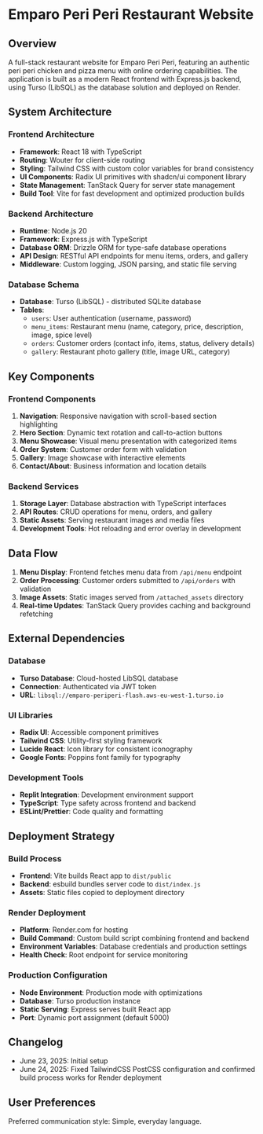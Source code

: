 # Emparo Peri Peri Restaurant Website

## Overview

A full-stack restaurant website for Emparo Peri Peri, featuring an authentic peri peri chicken and pizza menu with online ordering capabilities. The application is built as a modern React frontend with Express.js backend, using Turso (LibSQL) as the database solution and deployed on Render.

## System Architecture

### Frontend Architecture

- **Framework**: React 18 with TypeScript
- **Routing**: Wouter for client-side routing
- **Styling**: Tailwind CSS with custom color variables for brand consistency
- **UI Components**: Radix UI primitives with shadcn/ui component library
- **State Management**: TanStack Query for server state management
- **Build Tool**: Vite for fast development and optimized production builds

### Backend Architecture

- **Runtime**: Node.js 20
- **Framework**: Express.js with TypeScript
- **Database ORM**: Drizzle ORM for type-safe database operations
- **API Design**: RESTful API endpoints for menu items, orders, and gallery
- **Middleware**: Custom logging, JSON parsing, and static file serving

### Database Schema

- **Database**: Turso (LibSQL) - distributed SQLite database
- **Tables**:
  - `users`: User authentication (username, password)
  - `menu_items`: Restaurant menu (name, category, price, description, image, spice level)
  - `orders`: Customer orders (contact info, items, status, delivery details)
  - `gallery`: Restaurant photo gallery (title, image URL, category)

## Key Components

### Frontend Components

1. **Navigation**: Responsive navigation with scroll-based section highlighting
2. **Hero Section**: Dynamic text rotation and call-to-action buttons
3. **Menu Showcase**: Visual menu presentation with categorized items
4. **Order System**: Customer order form with validation
5. **Gallery**: Image showcase with interactive elements
6. **Contact/About**: Business information and location details

### Backend Services

1. **Storage Layer**: Database abstraction with TypeScript interfaces
2. **API Routes**: CRUD operations for menu, orders, and gallery
3. **Static Assets**: Serving restaurant images and media files
4. **Development Tools**: Hot reloading and error overlay in development

## Data Flow

1. **Menu Display**: Frontend fetches menu data from `/api/menu` endpoint
2. **Order Processing**: Customer orders submitted to `/api/orders` with validation
3. **Image Assets**: Static images served from `/attached_assets` directory
4. **Real-time Updates**: TanStack Query provides caching and background refetching

## External Dependencies

### Database
- **Turso Database**: Cloud-hosted LibSQL database
- **Connection**: Authenticated via JWT token
- **URL**: `libsql://emparo-periperi-flash.aws-eu-west-1.turso.io`

### UI Libraries
- **Radix UI**: Accessible component primitives
- **Tailwind CSS**: Utility-first styling framework
- **Lucide React**: Icon library for consistent iconography
- **Google Fonts**: Poppins font family for typography

### Development Tools
- **Replit Integration**: Development environment support
- **TypeScript**: Type safety across frontend and backend
- **ESLint/Prettier**: Code quality and formatting

## Deployment Strategy

### Build Process
- **Frontend**: Vite builds React app to `dist/public`
- **Backend**: esbuild bundles server code to `dist/index.js`
- **Assets**: Static files copied to deployment directory

### Render Deployment
- **Platform**: Render.com for hosting
- **Build Command**: Custom build script combining frontend and backend
- **Environment Variables**: Database credentials and production settings
- **Health Check**: Root endpoint for service monitoring

### Production Configuration
- **Node Environment**: Production mode with optimizations
- **Database**: Turso production instance
- **Static Serving**: Express serves built React app
- **Port**: Dynamic port assignment (default 5000)

## Changelog
- June 23, 2025: Initial setup
- June 24, 2025: Fixed TailwindCSS PostCSS configuration and confirmed build process works for Render deployment

## User Preferences

Preferred communication style: Simple, everyday language.